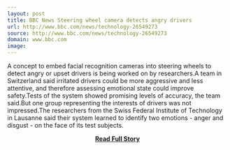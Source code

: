 ```yaml
---
layout: post
title: BBC News Steering wheel camera detects angry drivers
url: http://www.bbc.com/news/technology-26549273
source: http://www.bbc.com/news/technology-26549273
domain: www.bbc.com
image: 
---
```


<p>A concept to embed facial recognition cameras into steering wheels to detect angry or upset drivers is being worked on by researchers.A team in Switzerland said irritated drivers could be more aggressive and less attentive, and therefore assessing emotional state could improve safety.Tests of the system showed promising levels of accuracy, the team said.But one group representing the interests of drivers was not impressed.The researchers from the Swiss Federal Institute of Technology in Lausanne said their system learned to identify two emotions - anger and disgust - on the face of its test subjects.</p>
<center><p><a href="http://www.bbc.com/news/technology-26549273" style='padding:25px; font-sze:18px; font-weight: bold;'>Read Full Story</a></p></center>
